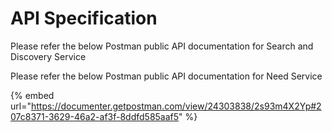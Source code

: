 # API Specification

Please refer the below Postman public API documentation for Search and Discovery Service

Please refer the below Postman public API documentation for Need Service

{% embed url="https://documenter.getpostman.com/view/24303838/2s93m4X2Yp#207c8371-3629-46a2-af3f-8ddfd585aaf5" %}
